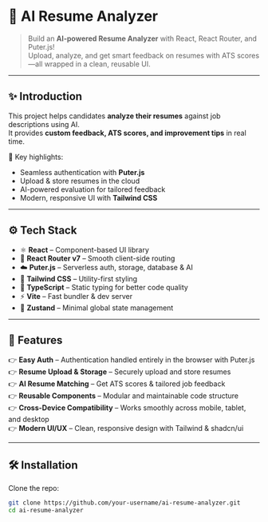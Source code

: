 # 📄 AI Resume Analyzer  

> Build an **AI-powered Resume Analyzer** with React, React Router, and Puter.js!  
> Upload, analyze, and get smart feedback on resumes with ATS scores—all wrapped in a clean, reusable UI.  

---

## ✨ Introduction  
This project helps candidates **analyze their resumes** against job descriptions using AI.  
It provides **custom feedback, ATS scores, and improvement tips** in real time.  

🔑 Key highlights:  
- Seamless authentication with **Puter.js**  
- Upload & store resumes in the cloud  
- AI-powered evaluation for tailored feedback  
- Modern, responsive UI with **Tailwind CSS**  

---

## ⚙️ Tech Stack  

- ⚛️ **React** – Component-based UI library  
- 🔀 **React Router v7** – Smooth client-side routing  
- ☁️ **Puter.js** – Serverless auth, storage, database & AI  
- 🎨 **Tailwind CSS** – Utility-first styling  
- 📘 **TypeScript** – Static typing for better code quality  
- ⚡ **Vite** – Fast bundler & dev server  
- 🐻 **Zustand** – Minimal global state management  

---

## 🔋 Features  

👉 **Easy Auth** – Authentication handled entirely in the browser with Puter.js  
👉 **Resume Upload & Storage** – Securely upload and store resumes  
👉 **AI Resume Matching** – Get ATS scores & tailored job feedback  
👉 **Reusable Components** – Modular and maintainable code structure  
👉 **Cross-Device Compatibility** – Works smoothly across mobile, tablet, and desktop  
👉 **Modern UI/UX** – Clean, responsive design with Tailwind & shadcn/ui  

---

## 🛠️ Installation  

Clone the repo:  
```bash
git clone https://github.com/your-username/ai-resume-analyzer.git
cd ai-resume-analyzer
